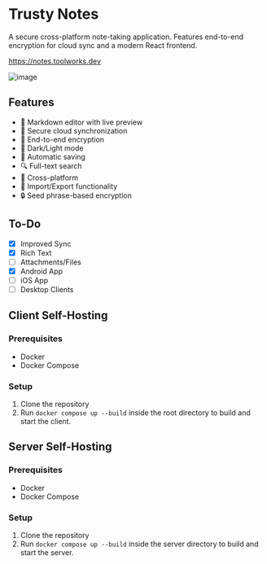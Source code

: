 # Trusty Notes

A secure cross-platform note-taking application. Features end-to-end encryption for cloud sync and a modern React frontend.

https://notes.toolworks.dev

![image](https://github.com/user-attachments/assets/67c661f0-d7ac-49ac-a161-628806ccb610)


## Features

- 📝 Markdown editor with live preview
- 🔄 Secure cloud synchronization
- 🔐 End-to-end encryption
- 🌙 Dark/Light mode
- 💾 Automatic saving
- 🔍 Full-text search
- 📱 Cross-platform
- 💾 Import/Export functionality
- 🔒 Seed phrase-based encryption

## To-Do
- [x] Improved Sync
- [x] Rich Text
- [ ] Attachments/Files
- [x] Android App
- [ ] iOS App
- [ ] Desktop Clients

## Client Self-Hosting

### Prerequisites
- Docker
- Docker Compose

### Setup
1. Clone the repository
2. Run `docker compose up --build` inside the root directory to build and start the client.


## Server Self-Hosting

### Prerequisites
- Docker
- Docker Compose

### Setup
1. Clone the repository
2. Run `docker compose up --build` inside the server directory to build and start the server.


